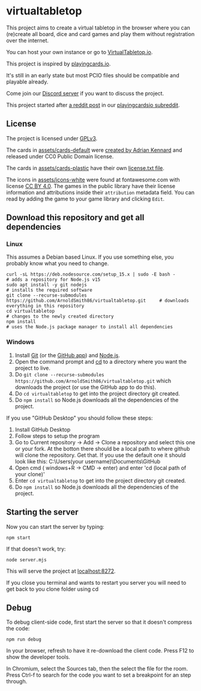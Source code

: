 # virtualtabletop

This project aims to create a virtual tabletop in the browser where you can (re)create all board, dice and card games and play them without registration over the internet.

You can host your own instance or go to [VirtualTabletop.io](https://virtualtabletop.io).

This project is inspired by [playingcards.io](https://playingcards.io).

It's still in an early state but most PCIO files should be compatible and playable already.

Come join our [Discord server](https://discord.gg/xWxz9Gd) if you want to discuss the project.

This project started after [a reddit post](https://www.reddit.com/r/PlayingCardsIO/comments/jiajth/mildly_ot_feature_requests_for_a_pcio_clone/) in our [playingcardsio subreddit](https://www.reddit.com/r/PlayingCardsIO/).

## License

The project is licensed under [GPLv3](https://www.gnu.org/licenses/gpl-3.0.en.html).

The cards in [assets/cards-default](https://github.com/ArnoldSmith86/virtualtabletop/tree/main/assets/cards-default) were [created by Adrian Kennard](https://www.me.uk/cards/) and released under CC0 Public Domain license.

The cards in [assets/cards-plastic](https://github.com/ArnoldSmith86/virtualtabletop/tree/main/assets/cards-plastic) have their own [license.txt file](https://github.com/ArnoldSmith86/virtualtabletop/blob/main/assets/cards-plastic/license.txt).

The icons in [assets/icons-white](https://github.com/ArnoldSmith86/virtualtabletop/tree/main/assets/icons-white) were found at fontawesome.com with license [CC BY 4.0](https://fontawesome.com/license/free).
The games in the public library have their license information and attributions inside their `attribution` metadata field. You can read by adding the game to your game library and clicking `Edit`.

## Download this repository and get all dependencies

### Linux

This assumes a Debian based Linux. If you use something else, you probably know what you need to change.

```
curl -sL https://deb.nodesource.com/setup_15.x | sudo -E bash -                         # adds a repository for Node.js v15
sudo apt install -y git nodejs                                                          # installs the required software
git clone --recurse-submodules https://github.com/ArnoldSmith86/virtualtabletop.git     # downloads everything in this repository
cd virtualtabletop                                                                      # changes to the newly created directory
npm install                                                                             # uses the Node.js package manager to install all dependencies
```

### Windows

1. Install [Git](https://git-scm.com/download/win) (or the [GitHub app](https://desktop.github.com/)) and [Node.js](https://nodejs.org/en/download/current/).
2. Open the command prompt and [cd](https://www.digitalcitizen.life/command-prompt-how-use-basic-commands/) to a directory where you want the project to live.
3. Do `git clone --recurse-submodules https://github.com/ArnoldSmith86/virtualtabletop.git` which downloads the project (or use the GitHub app to do this).
4. Do `cd virtualtabletop` to get into the project directory git created.
5. Do `npm install` so Node.js downloads all the dependencies of the project.

If you use "GitHub Desktop" you should follow these steps:

1. Install GitHub Desktop
2. Follow steps to setup the program
3. Go to Current repository -> Add -> Clone a repository and select this one or your fork. At the botton there should be a local path to where github will clone the repository. Get that. If you use the default one it should look like this: C:\Users\(your username)\Documents\GitHub
4. Open cmd ( windows+R -> CMD -> enter) and enter 'cd (local path of your clone)'
5. Enter `cd virtualtabletop` to get into the project directory git created.
6. Do `npm install` so Node.js downloads all the dependencies of the project.

## Starting the server

Now you can start the server by typing:

```
npm start
```

If that doesn't work, try:

```
node server.mjs
```

This will serve the project at [localhost:8272](http://localhost:8272).

If you close you terminal and wants to restart you server you will need to get back to you clone folder using cd

## Debug

To debug client-side code, first start the server so that it doesn't compress the code:

    npm run debug

In your browser, refresh to have it re-download the client code.
Press F12 to show the developer tools.

In Chromium, select the Sources tab, then the select the file for the room.
Press Ctrl-f to search for the code you want to set a breakpoint for an step through.
